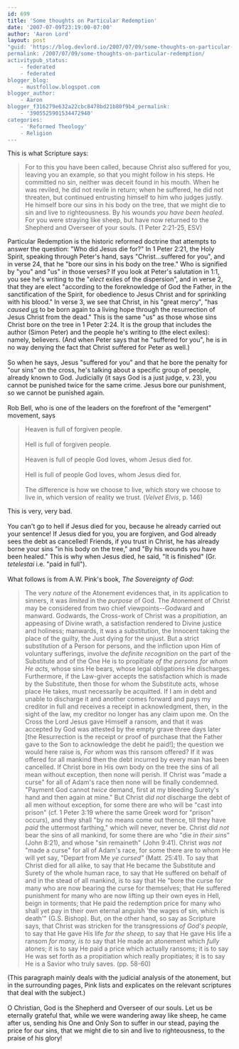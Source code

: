 ```yaml
---
id: 699
title: 'Some thoughts on Particular Redemption'
date: '2007-07-09T23:19:00-07:00'
author: 'Aaron Lord'
layout: post
"guid: 'https://blog.devlord.io/2007/07/09/some-thoughts-on-particular-redemption/'
permalink: /2007/07/09/some-thoughts-on-particular-redemption/
activitypub_status:
    - federated
    - federated
blogger_blog:
    - mustfollow.blogspot.com
blogger_author:
    - Aaron
blogger_f316279e632a22cbc8478bd21b80f9b4_permalink:
    - '3905525901534472940'
categories:
    - 'Reformed Theology'
    - Religion
---
```


This is what Scripture says:<br /><blockquote>For to this you have been called, because Christ also suffered for you, leaving you an example, so that you might follow in his steps.  He committed no sin, neither was deceit found in his mouth.  When he was reviled, he did not revile in return; when he suffered, he did not threaten, but continued entrusting himself to him who judges justly.  He himself bore our sins in his body on the tree, that we might die to sin and live to righteousness.  By his wounds <i>you have been healed</i>.  For you were straying like sheep, but have now returned to the Shepherd and Overseer of your souls.  (1 Peter 2:21-25, ESV)</blockquote>Particular Redemption is the historic reformed doctrine that attempts to answer the question: "Who did Jesus die for?"  In 1 Peter 2:21, the Holy Spirit, speaking through Peter's hand, says "Christ...suffered for you", and in verse 24, that he "bore our sins in his body on the tree."  Who is signified by "you" and "us" in those verses?  If you look at Peter's salutation in 1:1, you see he's writing to the "<i>elect</i> exiles of the dispersion", and in verse 2, that they are elect "according to the foreknowledge of God the Father, in the sanctification of the Spirit, for obedience to Jesus Christ and for sprinkling with his blood."  In verse 3, we see that Christ, in his "great mercy", "has <i>caused <u>us</u></i> to be born again to a living hope through the resurrection of Jesus Christ from the dead."  This is the same "us" as those whose sins Christ bore on the tree in 1 Peter 2:24.  It is the group that includes the author (Simon Peter) and the people he's writing to (the elect exiles): namely, believers.  (And when Peter says that he "suffered for you", he is in no way denying the fact that Christ suffered for Peter as well.)<br /><br />So when he says, Jesus "suffered for you" and that he bore the penalty for "our sins" on the cross,  he's talking about a specific group of people, already known to God.  Judicially (it says God is a just judge, v. 23), you cannot be punished twice for the same crime.  Jesus bore our punishment, so we cannot be punished again.<br /><br />Rob Bell, who is one of the leaders on the forefront of the "emergent" movement, says<br /><blockquote>Heaven is full of forgiven people.<br /><br />Hell is full of forgiven people.<br /><br />Heaven is full of people God loves, whom Jesus died for.<br /><br />Hell is full of people God loves, whom Jesus died for.<br /><br />The difference is how we choose to live, which story we choose to live in, which version of reality we trust.  (<i>Velvet Elvis</i>, p. 146)</blockquote>This is very, very bad.<br /><br />You can't go to hell if Jesus died for you, because he already carried out your sentence!  If Jesus died for you, you are forgiven, and God already sees the debt as cancelled!  Friends, if you trust in Christ, he has already borne your sins "in his body on the tree," and "By his wounds you have been healed."  This is why when Jesus died, he said, "It is finished" (Gr. <i>tetelestai</i> i.e. "paid in full").<br /><br />What follows is from A.W. Pink's book, <i>The Sovereignty of God</i>:<br /><blockquote>The very <i>nature</i> of the Atonement evidences that, in its application to sinners, it was <i>limited</i> in the <i>purpose</i> of God.  The Atonement of Christ may be considered from two chief viewpoints--Godward and manward.  Godwards, the Cross-work of Christ was a <i>propitiation</i>, an appeasing of Divine wrath, a satisfaction rendered to Divine justice and holiness; manwards, it was a <i>substitution</i>, the Innocent taking the place of the guilty, the Just dying for the unjust.  But a strict substitution of a Person for persons, and the infliction upon Him of voluntary sufferings, involve the <i>definite recognition</i> on the part of the Substitute and of the One He is to propitiate <i>of the persons for whom He acts,</i> whose sins He bears, whose legal obligations He discharges.  Furthermore, if the Law-giver accepts the satisfaction which is made by the Substitute, then those for whom the Substitute acts, whose place He takes, must necessarily be acquitted.  If I am in debt and unable to discharge it and another comes forward and pays my creditor in full and receives a receipt in acknowledgment, then, in the sight of the law, my creditor no longer has any claim upon me.  On the Cross the Lord Jesus gave Himself a ransom, and that it was accepted by God was attested by the empty grave three days later [the Resurrection is the receipt or proof of purchase that the Father gave to the Son to acknowledge the debt he paid!]; the question we would here raise is, <i>For whom</i> was this ransom offered?  If it was offered for all mankind then the debt incurred by every man has been cancelled.  If Christ bore in His own body on the tree the sins of all mean without exception, then none will perish.  If Christ was "made a curse" for all of Adam's race then none will be finally condemned.  "Payment God cannot <i>twice</i> demand, first at my bleeding Surety's hand and then again at mine."  But Christ <i>did not</i> discharge the debt of all men without exception, for some there are who will be "cast into prison" (cf. 1 Peter 3:19 where the same Greek word for "prison" occurs), and they shall "by no means come out thence, till they have <i>paid</i> the uttermost farthing," which will never, never be.  Christ <i>did not</i> bear the sins of all mankind, for some there are who "die <i>in their sins</i>" (John 8:21), and whose "sin remaineth" (John 9:41).  Christ <i>was not</i> "made a curse" for all of Adam's race, for some there are to whom He will yet say, "Depart from Me <i>ye cursed"</i> (Matt. 25:41).  To say that Christ died for all alike, to say that He became the Substitute and Surety of the whole human race, to say that He suffered on behalf of and in the stead of all mankind, is to say that He "bore the curse for many who are now bearing the curse for themselves; that He suffered punishment for many who are now lifting up their own eyes in Hell, beign in torments; that He paid the redemption price for many who shall yet pay in their own eternal anguish 'the wages of sin, which is death'" (G.S. Bishop).  But, on the other hand, so say as Scripture says, that Christ was stricken for the transgressions <i>of God's people,</i> to say that He gave His life <i>for the sheep,</i> to say that He gave His life a ransom <i>for many, is to</i> say that He made an atonement which <i>fully</i> atones; it is to say He paid a price which actually ransoms; it is to say He was set forth as a propitiation which really propitiates; it is to say He is a Savior who truly saves. (pp. 58-60)</blockquote>(This paragraph mainly deals with the judicial analysis of the atonement, but in the surrounding pages, Pink lists and explicates on the relevant scriptures that deal with the subject.)<br /><br />O Christian, God is the Shepherd and Overseer of our souls.  Let us be eternally grateful that, while we were wandering away like sheep, he came after us, sending his One and Only Son to suffer in our stead, paying the price for our sins, that we might die to sin and live to righteousness, to the praise of his glory!<div class="blogger-post-footer"><img width='1' height='1' src='' alt='' /></div>